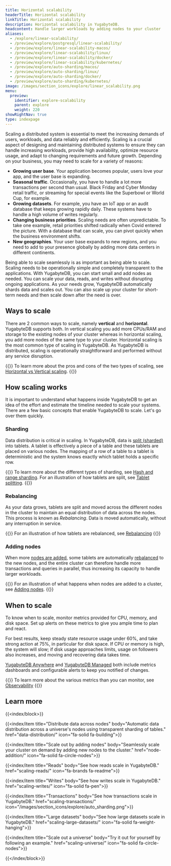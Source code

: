 ```yaml
---
title: Horizontal scalability
headerTitle: Horizontal scalability
linkTitle: Horizontal scalability
description: Horizontal scalability in YugabyteDB.
headcontent: Handle larger workloads by adding nodes to your cluster
aliases:
  - /explore/linear-scalability/
  - /preview/explore/postgresql/linear-scalability/
  - /preview/explore/linear-scalability-macos/
  - /preview/explore/linear-scalability/linux/
  - /preview/explore/linear-scalability/docker/
  - /preview/explore/linear-scalability/kubernetes/
  - /preview/explore/auto-sharding/macos/
  - /preview/explore/auto-sharding/linux/
  - /preview/explore/auto-sharding/docker/
  - /preview/explore/auto-sharding/kubernetes/
image: /images/section_icons/explore/linear_scalability.png
menu:
  preview:
    identifier: explore-scalability
    parent: explore
    weight: 220
showRightNav: true
type: indexpage
---
```


Scaling a distributed system is essential to meet the increasing demands of users, workloads, and data reliably and efficiently. Scaling is a crucial aspect of designing and maintaining distributed systems to ensure they can handle increasing workloads, provide high availability, optimize resource usage, and adapt to changing requirements and future growth. Depending on your business, you may need to scale for a variety of reasons:

- **Growing user base**. Your application becomes popular, users love your app, and the user base is expanding.
- **Seasonal traffic**. Occasionally, you have to handle a lot more transactions per second than usual. Black Friday and Cyber Monday retail traffic, or streaming for special events like the Superbowl or World Cup, for example.
- **Growing datasets**. For example, you have an IoT app or an audit database that keeps growing rapidly daily. These systems have to handle a high volume of writes regularly.
- **Changing business priorities**. Scaling needs are often unpredictable. To take one example, retail priorities shifted radically when Covid entered the picture. With a database that can scale, you can pivot quickly when the business environment shifts.
- **New geographies**. Your user base expands to new regions, and you need to add to your presence globally by adding more data centers in different continents.

Being able to scale seamlessly is as important as being able to scale. Scaling needs to be operationally simple and completely transparent to the applications. With YugabyteDB, you can start small and add nodes as needed. You can scale your data, reads, and writes without disrupting ongoing applications. As your needs grow, YugabyteDB automatically shards data and scales out. You can also scale up your cluster for short-term needs and then scale down after the need is over.

## Ways to scale

There are 2 common ways to scale, namely **vertical** and **horizontal**. YugabyteDB supports both. In vertical scaling you add more CPUs/RAM and storage to the existing nodes of your cluster whereas in horizontal scaling, you add more nodes of the same type to your cluster. Horizontal scaling is the most common type of scaling in YugabyteDB. As YugabyteDB is distributed, scaling is operationally straightforward and performed without any service disruption.

{{<tip>}}
To learn more about the pros and cons of the two types of scaling, see [Horizontal vs Vertical scaling](./horizontal-vs-vertical-scaling).
{{</tip>}}

## How scaling works

It is important to understand what happens inside YugabyteDB to get an idea of the effort and estimate the timeline needed to scale your systems. There are a few basic concepts that enable YugabyteDB to scale. Let's go over them quickly.

### Sharding

Data distribution is critical in scaling. In YugabyteDB, data is [split (sharded)](./data-distribution/) into tablets. A tablet is effectively a piece of a table and these tablets are placed on various nodes. The mapping of a row of a table to a tablet is deterministic and the system knows exactly which tablet holds a specific row.

{{<tip>}}
To learn more about the different types of sharding, see [Hash and range sharding](../../architecture/docdb-sharding/sharding/). For an illustration of how tablets are split, see [Tablet splitting](./data-distribution/#tablet-splitting).
{{</tip>}}

### Rebalancing

As your data grows, tablets are split and moved across the different nodes in the cluster to maintain an equal distribution of data across the nodes. This process is known as _Rebalancing_. Data is moved automatically, without any interruption in service.

{{<tip>}}
For an illustration of how tablets are rebalanced, see [Rebalancing](./data-distribution/#rebalancing)
{{</tip>}}

### Adding nodes

When more [nodes are added](./node-addition), some tablets are automatically [rebalanced](./data-distribution/#rebalancing) to the new nodes, and the entire cluster can therefore handle more transactions and queries in parallel, thus increasing its capacity to handle larger workloads.

{{<tip>}}
For an illustration of what happens when nodes are added to a cluster, see [Adding nodes](node-addition/).
{{</tip>}}

## When to scale

To know when to scale, monitor metrics provided for CPU, memory, and disk space. Set up alerts on these metrics to give you ample time to plan and react.

For best results, keep steady state resource usage under 60%, and take strong action at 75%, in particular for disk space. If CPU or memory is high, the system will slow; if disk usage approaches limits, usage on followers also increases, and moving and recovering data takes time.

[YugabyteDB Anywhere](../../yugabyte-platform/alerts-monitoring/) and [YugabyteDB Managed](../../yugabyte-cloud/cloud-monitor/) both include metrics dashboards and configurable alerts to keep you notified of changes.

{{<tip>}}
To learn more about the various metrics than you can monitor, see [Observability](../observability)
{{</tip>}}

## Learn more

{{<index/block>}}

  {{<index/item
    title="Distribute data across nodes"
    body="Automatic data distribution across a universe's nodes using transparent sharding of tables."
    href="data-distribution/"
    icon="fa-solid fa-building">}}

  {{<index/item
    title="Scale out by adding nodes"
    body="Seamlessly scale your cluster on demand by adding new nodes to the cluster."
    href="node-addition/"
    icon="fa-solid fa-circle-nodes">}}

  {{<index/item
    title="Reads"
    body="See how reads scale in YugabyteDB."
    href="scaling-reads/"
    icon="fa-brands fa-readme">}}

  {{<index/item
    title="Writes"
    body="See how writes scale in YugabyteDB."
    href="scaling-writes/"
    icon="fa-solid fa-pen">}}

  {{<index/item
    title="Transactions"
    body="See how transactions scale in YugabyteDB."
    href="scaling-transactions/"
    icon="/images/section_icons/explore/auto_sharding.png">}}

  {{<index/item
    title="Large datasets"
    body="See how large datasets scale in YugabyteDB."
    href="scaling-large-datasets/"
    icon="fa-solid fa-weight-hanging">}}

  {{<index/item
    title="Scale out a universe"
    body="Try it out for yourself by following an example."
    href="scaling-universe/"
    icon="fa-solid fa-circle-nodes">}}

{{</index/block>}}
